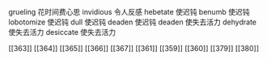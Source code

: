 




grueling 花时间费心思
invidious 令人反感
hebetate 使迟钝
benumb 使迟钝
lobotomize 使迟钝
dull 使迟钝
deaden 使迟钝
deaden 使失去活力
dehydrate 使失去活力
desiccate 使失去活力

[[363]]
[[364]]
[[365]]
[[366]]
[[367]]
[[361]]
[[359]]
[[360]]
[[379]]
[[380]]